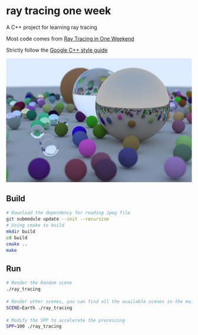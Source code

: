 # ray tracing one week

A C++ project for learning ray tracing

Most code comes from [Ray Tracing in One Weekend](https://raytracing.github.io/books/RayTracingInOneWeekend.html)

Strictly follow the [Google C++ style guide](https://google.github.io/styleguide/cppguide.html)

![](./doc/image.jpg)

## Build

```bash
# Download the dependency for reading Jpeg file
git submodule update --init --recursive
# Using cmake to build
mkdir build
cd build
cmake ..
make
```

## Run

```bash
# Render the Random scene
./ray_tracing

# Render other scenes, you can find all the available scenes in the main.cpp
SCENE=Earth ./ray_tracing

# Modify the SPP to accelerate the processing
SPP=100 ./ray_tracing
```